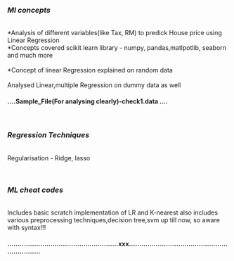 <br><h3>***Ml concepts***</h3></br>
 *Analysis of different variables(like Tax, RM) to predick House price using Linear Regression
<br> *Concepts covered scikit learn library - numpy, pandas,matlpotlib, seaborn and much more</br>
<br> *Concept of linear Regression explained on random data</br>
<br>Analysed Linear,multiple Regression on dummy data as well</br>
<h4>....Sample_File(For analysing clearly)-check1.data  ....</h4>

<br><h3>***Regression Techniques***</h3></br>
Regularisation - Ridge, lasso

<br><h3>***ML cheat codes***</h3></br>
Includes basic scratch implementation of LR and K-nearest also includes various preprocessing techniques,decision tree,svm up till now, so aware with syntax!!!


<h4><t>......................................................xxx................................................................</t></h4>

